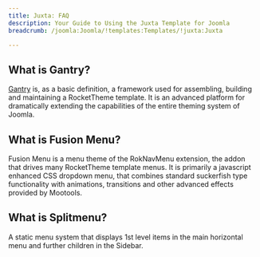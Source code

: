 ```yaml
---
title: Juxta: FAQ
description: Your Guide to Using the Juxta Template for Joomla
breadcrumb: /joomla:Joomla/!templates:Templates/!juxta:Juxta

---
```


What is Gantry?
-----
[Gantry][gantry] is, as a basic definition, a framework used for assembling, building and maintaining a RocketTheme template. It is an advanced platform for dramatically extending the capabilities of the entire theming system of Joomla.

What is Fusion Menu?
-----
Fusion Menu is a menu theme of the RokNavMenu extension, the addon that drives many RocketTheme template menus. It is primarily a javascript enhanced CSS dropdown menu, that combines standard suckerfish type functionality with animations, transitions and other advanced effects provided by Mootools.

What is Splitmenu?
-----
A static menu system that displays 1st level items in the main horizontal menu and further children in the Sidebar.

[gantry]: http://gantry.org/
[features]: http://demo.rockettheme.com/joomla-Templates/juxta/features
[font]: http://www.fontsquirrel.com/fonts/ubuntu
[forum]: http://www.rockettheme.com/forum/joomla-template-juxta/
[dropdown]: http://demo.rockettheme.com/joomla-Templates/juxta/features/menu-options
[splitmenu]: http://demo.rockettheme.com/joomla-Templates/juxta/features/menu-options
[extensions]: http://demo.rockettheme.com/joomla-Templates/juxta/features/extensions
